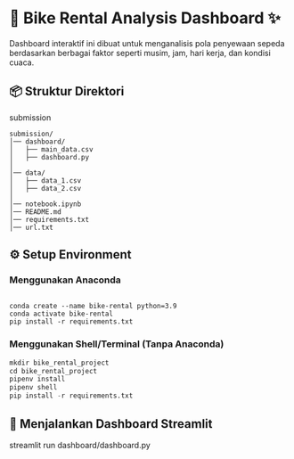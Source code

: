 # 🚴 Bike Rental Analysis Dashboard ✨

Dashboard interaktif ini dibuat untuk menganalisis pola penyewaan sepeda berdasarkan berbagai faktor seperti musim, jam, hari kerja, dan kondisi cuaca.

## 📦 Struktur Direktori

submission
```
submission/
│── dashboard/
│   ├── main_data.csv
│   ├── dashboard.py
│
│── data/
│   ├── data_1.csv
│   ├── data_2.csv
│
│── notebook.ipynb
│── README.md
│── requirements.txt
│── url.txt
```

## ⚙️ Setup Environment

### Menggunakan Anaconda
```

conda create --name bike-rental python=3.9
conda activate bike-rental
pip install -r requirements.txt
```

### Menggunakan Shell/Terminal (Tanpa Anaconda)


```python
mkdir bike_rental_project
cd bike_rental_project
pipenv install
pipenv shell
pip install -r requirements.txt
```

## 🚀 Menjalankan Dashboard Streamlit

streamlit run dashboard/dashboard.py

